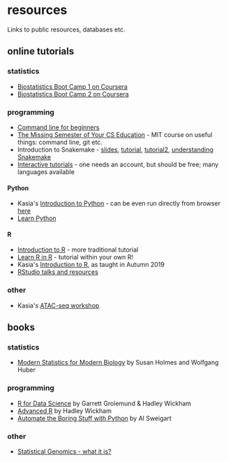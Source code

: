# resources
Links to public resources, databases etc.

## online tutorials

### statistics
* [Biostatistics Boot Camp 1 on Coursera](https://www.coursera.org/learn/biostatistics)
* [Biostatistics Boot Camp 2 on Coursera](https://www.coursera.org/learn/biostatistics-2)

### programming

* [Command line for beginners](https://ubuntu.com/tutorials/command-line-for-beginners#1-overview)  
* [The Missing Semester of Your CS Education](https://missing.csail.mit.edu/) - MIT course on useful things: command line, git etc.   
* Introduction to Snakemake - [slides](http://slides.com/johanneskoester/deck-1#/2), [tutorial](https://snakemake.readthedocs.io/en/stable/tutorial/tutorial.html), [tutorial2](https://slowkow.com/notes/snakemake-tutorial/), [understanding Snakemake](https://vincebuffalo.com/blog/2020/03/04/understanding-snakemake.html)  
* [Interactive tutorials](https://www.codecademy.com/) - one needs an account, but should be free; many languages available  
#### Python
* Kasia's [Introduction to Python](https://github.com/NGSchoolEU/ngs19_python_intro) - can be even run directly from browser [here](https://colab.research.google.com/github/NGSchoolEU/ngs19_python_intro/blob/master/Intro%20to%20Python.ipynb)  
* [Learn Python](https://www.learnpython.org/)
#### R
* [Introduction to R](https://www.coursera.org/learn/r-programming) - more traditional tutorial
* [Learn R in R](https://swirlstats.com/students.html) - tutorial within your own R!
* Kasia's [Introduction to R](https://github.com/kzkedzierska/r_intro), as taught in Autumn 2019  
* [RStudio talks and resources](https://resources.rstudio.com/)  

### other  
* Kasia's [ATAC-seq workshop](https://github.com/kzkedzierska/ATACseq_workshop)   

## books  
### statistics  
* [Modern Statistics for Modern Biology](http://web.stanford.edu/class/bios221/book/) by Susan Holmes and Wolfgang Huber  

### programming  
* [R for Data Science](https://r4ds.had.co.nz/) by Garrett Grolemund & Hadley Wickham  
* [Advanced R](http://adv-r.had.co.nz/) by Hadley Wickham  
* [Automate the Boring Stuff with Python](https://automatetheboringstuff.com/) by Al Sweigart

### other
* [Statistical Genomics - what it is?](http://statweb.stanford.edu/~sabatti/research.html)
